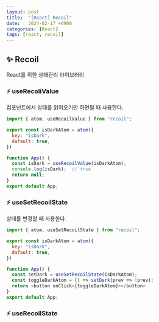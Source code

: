 ```yaml
---
layout: post
title:  "[React] Recoil"
date:   2024-02-17 +0900
categories: [React]
tags: [react, recoil]
---
```



## ✨ Recoil

React를 위한 상태관리 라이브러리

### ⚡ useRecoliValue

컴포넌트에서 상태를 읽어오기만 하면될 때 사용한다.

```javascript
import { atom, useRecoilValue } from "recoil";

export const isDarkAtom = atom({
  key: "isDark",
  dafault: true,
})

function App() {
  const isDark = useRecoilValue(isDarkAtom);
  console.log(isDark);  // true
  return null;
}
export default App;
```

### ⚡ useSetRecoilState

상태를 변경할 때 사용한다.

```javascript
import { atom, useSetRecoilState } from "recoil";

export const isDarkAtom = atom({
  key: "isDark",
  dafault: true,
})

function App() {
  const setDark = useSetRecoilState(isDarkAtom);
  const toggleDarkAtom = () => setDark(prev => !prev);
  return <button onClick={toggleDarkAtom}></button>
}
export default App;
```

### ⚡ useRecoilState